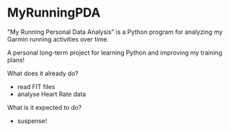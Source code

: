 # MyRunningPDA
"My Running Personal Data Analysis" is a Python program for analyzing my Garmin running activities over time. 

A personal long-term project for learning Python and improving my training plans!

What does it already do?
- read FIT files
- analyse Heart Rate data

What is it expected to do?
- suspense!
